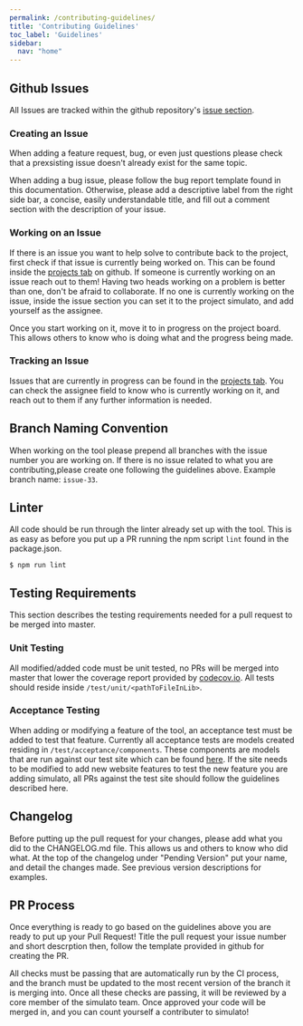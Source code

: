 ```yaml
---
permalink: /contributing-guidelines/
title: 'Contributing Guidelines'
toc_label: 'Guidelines'
sidebar:
  nav: "home"
---
```


## Github Issues

All Issues are tracked within the github repository's [issue section](https://github.com/GannettDigital/simulato/issues). 

### Creating an Issue
When adding a feature request, bug, or even just questions please check that a prexsisting issue doesn't already exist for the same topic.

When adding a bug issue, please follow the bug report template found in this documentation. Otherwise, please add a descriptive label from the right side bar, a concise, easily understandable title, and fill out a comment section with the description of your issue.

### Working on an Issue
If there is an issue you want to help solve to contribute back to the project, first check if that issue is currently being worked on. This can be found inside the [projects tab](https://github.com/GannettDigital/simulato/projects) on github. If someone is currently working on an issue reach out to them! Having two heads working on a problem is better than one, don't be afraid to collaborate. If no one is currently working on the issue, inside the issue section you can set it to the project simulato, and add yourself as the assignee.

Once you start working on it, move it to in progress on the project board. This allows others to know who is doing what and the progress being made.

### Tracking an Issue
Issues that are currently in progress can be found in the [projects tab](https://github.com/GannettDigital/simulato/projects).  You can check the assignee field to know who is currently working on it, and reach out to them if any further information is needed.

## Branch Naming Convention
When working on the tool please prepend all branches with the issue number you are working on. If there is no issue related to what you are contributing,please create one following the guidelines above. Example branch name: `issue-33`.

## Linter
All code should be run through the linter already set up with the tool. This is as easy as before you put up a PR running the npm script `lint` found in the package.json.

`$ npm run lint`

## Testing Requirements
This section describes the testing requirements needed for a pull request to be merged into master.

### Unit Testing
All modified/added code must be unit tested, no PRs will be merged into master that lower the coverage report provided by [codecov.io](https://codecov.io/gh/GannettDigital/simulato/).  All tests should reside inside `/test/unit/<pathToFileInLib>`.

### Acceptance Testing
When adding or modifying a feature of the tool, an acceptance test must be added to test that feature. Currently all acceptance tests are models created residing in `/test/acceptance/components`. These components are models that are run against our test site which can be found [here](https://github.com/GannettDigital/simulato-test-site). If the site needs to be modified to add new website features to test the new feature you are adding simulato, all PRs against the test site should follow the guidelines described here.

## Changelog
Before putting up the pull request for your changes, please add what you did to the CHANGELOG.md file. This allows us and others to know who did what. At the top of the changelog under "Pending Version" put your name, and detail the changes made. See previous version descriptions for examples.

## PR Process

Once everything is ready to go based on the guidelines above you are ready to put up your Pull Request! Title the pull request your issue number and short descrption then, follow the template provided in github for creating the PR.

All checks must be passing that are automatically run by the CI process, and the branch must be updated to the most recent version of the branch it is merging into. Once all these checks are passing, it will be reviewed by a core member of the simulato team.  Once approved your code will be merged in, and you can count yourself a contributer to simulato!